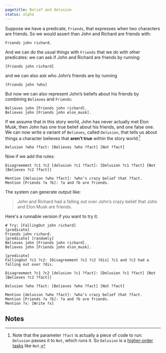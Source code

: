 ```yaml
---
pagetitle: Belief and delusion
status: alpha
---
```

Suppose we have a predicate, `Friends`, that expresses when two characters are friends.  So we would assert than John and Richard are friends with:
```step
Friends john richard.
```
And we can do the usual things with `Friends` that we do with other predicates: we can ask if John and Richard are friends by running:
```step
[Friends john richard]
```
and we can also ask who John’s friends are by running
```step
[Friends john ?who]
```
But now we can also represent John’s beliefs about his friends by combining `Believes` and `Friends`:
```step
Believes john [Friends john richard].
Believes john [Friends john elon_musk].
```
If we assume that in this story world, John has never actually met Elon Musk, then John has one true belief about his friends, and one false one.
We can now write a variant of `Believes`, called `Delusion`, that tells us about things a character believes that **aren’t true** within the story world:[^1]
```step
Delusion ?who ?fact: [Believes ?who ?fact] [Not ?fact]
```
Now if we add the rules:
```
Disagreement ?c1 ?c2 [delusion ?c1 ?fact]: [Delusion ?c1 ?fact] [Not [Believes ?c2 ?fact]]

Mention [delusion ?who ?fact]: ?who’s crazy belief that ?fact.
Mention [Friends ?a ?b]: ?a and ?b are friends.
```
The system can generate output like:

> John and Richard had a falling out over John’s crazy belief that John and Elon Musk are friends.

Here's a runnable version if you want to try it:
```Step
# Try: [FallingOut john richard]
[predicate]
Friends john richard.
[predicate] [randomly]
Believes john [Friends john richard].
Believes john [Friends john elon_musk].

[predicate] 
FallingOut ?c1 ?c2: [Disagreement ?c1 ?c2 ?dis] ?c1 and ?c2 had a falling out over ?dis.

Disagreement ?c1 ?c2 [delusion ?c1 ?fact]: [Delusion ?c1 ?fact] [Not [Believes ?c2 ?fact]]

Delusion ?who ?fact: [Believes ?who ?fact] [Not ?fact]

Mention [delusion ?who ?fact]: ?who’s crazy belief that ?fact.
Mention [Friends ?a ?b]: ?a and ?b are friends.
Mention ?x: [Write ?x]
```

## Notes

[^1]: Note that the parameter `?fact` is actually a piece of code to run: `Delusion` passes it to `Not`, which runs it.  So `Delusion` is a [higher-order tasks](higher-order_tasks) like `Not`.